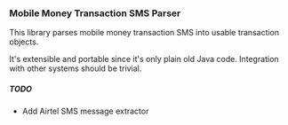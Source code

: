 ### Mobile Money Transaction SMS Parser

This library parses mobile money transaction SMS into usable transaction objects.

It's extensible and portable since it's only plain old Java code. Integration with other systems should be trivial.

##### TODO

- Add Airtel SMS message extractor
